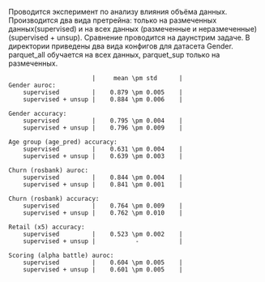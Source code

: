 Проводится эксперимент по анализу влияния объёма данных. Производится два вида претрейна: только на размеченных данных(supervised) и на всех данных (размеченные и неразмеченные) (supervised + unsup). Сравнение проводится на даунстрим задаче. В директории приведены два вида конфигов для датасета Gender. parquet_all обучается на всех данных, parquet_sup только на размеченных.

                           |     mean \pm std      |
    Gender auroc:
        supervised         |    0.879 \pm 0.005    |
        supervised + unsup |    0.884 \pm 0.006    |
        
    Gender accuracy:
        supervised         |    0.795 \pm 0.004    |
        supervised + unsup |    0.796 \pm 0.009    |
                         
    Age group (age_pred) accuracy:
        supervised         |    0.631 \pm 0.004    |
        supervised + unsup |    0.639 \pm 0.003    |
    
    Churn (rosbank) auroc:
        supervised         |    0.844 \pm 0.004    |
        supervised + unsup |    0.841 \pm 0.001    |
        
    Churn (rosbank) accuracy:
        supervised         |    0.764 \pm 0.009    |
        supervised + unsup |    0.762 \pm 0.010    |
    
    Retail (x5) accuracy:
        supervised         |    0.523 \pm 0.002    |
        supervised + unsup |           -           |
    
    Scoring (alpha battle) auroc:
        supervised         |    0.604 \pm 0.005    |
        supervised + unsup |    0.601 \pm 0.005    |


